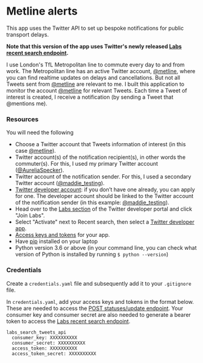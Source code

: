 # Metline alerts

This app uses the Twitter API to set up bespoke notifications for public transport delays. 

**Note that this version of the app uses Twitter's newly released [Labs recent search endpoint](https://developer.twitter.com/en/docs/labs/recent-search/overview).**

I use London's TfL Metropolitan line to commute every day to and from work. The Metropolitan line has an active Twitter account, [@metline](https://twitter.com/metline?lang=en), where you can find realtime updates on delays and cancellations. But not all Tweets sent from [@metline](https://twitter.com/metline?lang=en) are relevant to me. I built this application to monitor the account [@metline](https://twitter.com/metline?lang=en) for relevant Tweets. Each time a Tweet of interest is created, I receive a notification (by sending a Tweet that @mentions me). 

### Resources

You will need the following

* Choose a Twitter account that Tweets information of interest (in this case [@metline](https://twitter.com/metline?lang=en)). 
* Twitter account(s) of the notification recipient(s), in other words the commuter(s). For this, I used my primary Twitter account ([@AureliaSpecker](https://twitter.com/AureliaSpecker)).
* Twitter account of the notification sender. For this, I used a secondary Twitter account ([@maddie_testing](https://twitter.com/maddie_testing)).
* [Twitter developer account](https://developer.twitter.com/en/account/get-started): if you don’t have one already, you can apply for one. The developer account should be linked to the Twitter account of the notification sender (in this example: [@maddie_testing](https://twitter.com/maddie_testing)).
* Head over to the [Labs section](https://developer.twitter.com/en/account/labs) of the Twitter developer portal and click "Join Labs".
* Select "Activate" next to Recent search, then select a [Twitter developer app](https://developer.twitter.com/en/apps). 
* [Access keys and tokens](https://developer.twitter.com/en/docs/basics/authentication/guides/access-tokens) for your app.
* Have [pip](https://pip.pypa.io/en/stable/installing/) installed on your laptop
* Python version 3.6 or above (in your command line, you can check what version of Python is installed by running `$ python --version`)

### Credentials

Create a `credentials.yaml` file and subsequently add it to your `.gitignore` file.

In `credentials.yaml`, add your access keys and tokens in the format below. These are needed to access the [POST statuses/update endpoint](https://developer.twitter.com/en/docs/tweets/post-and-engage/api-reference/post-statuses-update). Your consumer key and consumer secret are also needed to generate a bearer token to access the [Labs recent search endpoint](https://developer.twitter.com/en/docs/labs/recent-search/overview).

```
labs_search_tweets_api
  consumer_key: XXXXXXXXXX
  consumer_secret: XXXXXXXXXX
  access_token: XXXXXXXXXX
  access_token_secret: XXXXXXXXXX
```

